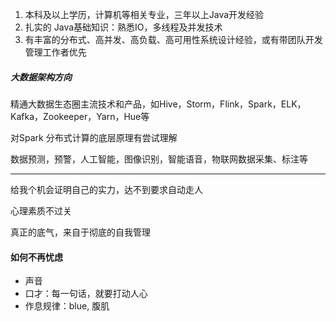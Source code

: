 1. 本科及以上学历，计算机等相关专业，三年以上Java开发经验
2. 扎实的 Java基础知识：熟悉IO，多线程及并发技术
2. 有丰富的分布式、高并发、高负载、高可用性系统设计经验，或有带团队开发管理工作者优先

##### 大数据架构方向
精通大数据生态圈主流技术和产品，如Hive，Storm，Flink，Spark，ELK，Kafka，Zookeeper，Yarn，Hue等

对Spark 分布式计算的底层原理有尝试理解

数据预测，预警，人工智能，图像识别，智能语音，物联网数据采集、标注等

---

给我个机会证明自己的实力，达不到要求自动走人

心理素质不过关

真正的底气，来自于彻底的自我管理


#### 如何不再忧虑
- 声音
- 口才：每一句话，就要打动人心
- 作息规律：blue, 腹肌